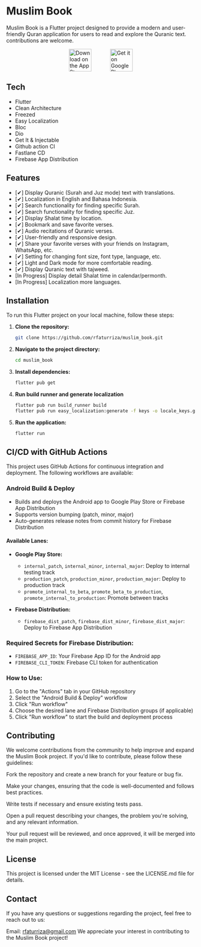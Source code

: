# Muslim Book

Muslim Book is a Flutter project designed to provide a modern and user-friendly Quran application for users to read and explore the Quranic text.  contributions are welcome.

<div style="display: flex; justify-content: center; align-items: center">
  <a href="https://apps.apple.com/id/app/kajianhub/id6739066951" target="_blank">
    <img src="https://github.com/user-attachments/assets/170a7c12-ab9b-470b-8a88-dd1f1d68f0e7" alt="Download on the App Store" height="60">
  </a>
  <a href="https://play.google.com/store/apps/details?id=com.rizz.quranku" target="_blank">
    <img src="https://github.com/user-attachments/assets/46fa6300-2ca2-48e1-afe3-a4004ddda5e7" alt="Get it on Google Play" height="60" style="margin-left: 50px;">
  </a>
</div>


## Tech
- Flutter
- Clean Architecture
- Freezed
- Easy Localization
- Bloc
- Dio
- Get It & Injectable
- Github action CI
- Fastlane CD
- Firebase App Distribution

## Features
- [✔] Display Quranic (Surah and Juz mode) text with translations.
- [✔] Localization in English and Bahasa Indonesia.
- [✔] Search functionality for finding specific Surah.
- [✔] Search functionality for finding specific Juz.
- [✔] Display Shalat time by location.
- [✔] Bookmark and save favorite verses.
- [✔] Audio recitations of Quranic verses.
- [✔] User-friendly and responsive design.
- [✔] Share your favorite verses with your friends on Instagram, WhatsApp, etc.
- [✔] Setting for changing font size, font type, language, etc.
- [✔] Light and Dark mode for more comfortable reading.
- [✔] Display Quranic text with tajweed.
- [In Progress] Display detail Shalat time in calendar/permonth.
- [In Progress] Localization more languages.

## Installation
To run this Flutter project on your local machine, follow these steps:

1. **Clone the repository:**

   ```bash
   git clone https://github.com/rfaturriza/muslim_book.git

2. **Navigate to the project directory:**

   ```bash
   cd muslim_book

3. **Install dependencies:**

    ```bash
    flutter pub get

3. **Run build runner and generate localization**

    ```bash
    flutter pub run build_runner build
    flutter pub run easy_localization:generate -f keys -o locale_keys.g.dart --source-dir assets/translations

4. **Run the application:**

    ```bash
    flutter run
    
## CI/CD with GitHub Actions

This project uses GitHub Actions for continuous integration and deployment. The following workflows are available:

### Android Build & Deploy
- Builds and deploys the Android app to Google Play Store or Firebase App Distribution
- Supports version bumping (patch, minor, major)
- Auto-generates release notes from commit history for Firebase Distribution

#### Available Lanes:
- **Google Play Store:**
  - `internal_patch`, `internal_minor`, `internal_major`: Deploy to internal testing track
  - `production_patch`, `production_minor`, `production_major`: Deploy to production track
  - `promote_internal_to_beta`, `promote_beta_to_production`, `promote_internal_to_production`: Promote between tracks

- **Firebase Distribution:**
  - `firebase_dist_patch`, `firebase_dist_minor`, `firebase_dist_major`: Deploy to Firebase App Distribution

### Required Secrets for Firebase Distribution:
- `FIREBASE_APP_ID`: Your Firebase App ID for the Android app
- `FIREBASE_CLI_TOKEN`: Firebase CLI token for authentication

### How to Use:
1. Go to the "Actions" tab in your GitHub repository
2. Select the "Android Build & Deploy" workflow
3. Click "Run workflow"
4. Choose the desired lane and Firebase Distribution groups (if applicable)
5. Click "Run workflow" to start the build and deployment process

## Contributing
We welcome contributions from the community to help improve and expand the Muslim Book project. If you'd like to contribute, please follow these guidelines:

Fork the repository and create a new branch for your feature or bug fix.

Make your changes, ensuring that the code is well-documented and follows best practices.

Write tests if necessary and ensure existing tests pass.

Open a pull request describing your changes, the problem you're solving, and any relevant information.

Your pull request will be reviewed, and once approved, it will be merged into the main project.

## License
This project is licensed under the MIT License - see the LICENSE.md file for details.

## Contact
If you have any questions or suggestions regarding the project, feel free to reach out to us:

Email: rfaturriza@gmail.com
We appreciate your interest in contributing to the Muslim Book project!
